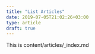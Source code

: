 ```yaml
---
title: "List Articles"
date: 2019-07-05T21:02:26+03:00
type: article
draft: true
---
```


This is content/articles/_index.md